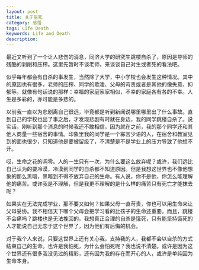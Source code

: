 ```yaml
---
layout: post
title: 关于生死
category: 感悟
tags: Life Death
keywords: Life and Death
description: 
---
```

最近又听到了一个让人悲伤的消息，同济大学的研究生跳楼自杀了，原因是导师的残酷的剥削和压榨。这里先暂时不谈老师，来谈谈自己对生或者死的看法吧。

似乎每年都会有自杀的事发生，当然除了大学，中小学校也会发生这种情况。其中的原因也有很多，老师的压榨、同学的欺凌、父母的苛责或者是其他的像失意、抑郁等。就像有句话说的那样：幸福的家庭家家相似，不幸的家庭各有各的不幸。人生是多彩的，亦可能是多悲的。

以前我一直以为悲剧离自己很远，毕竟都是听到新闻说哪里哪里出了什么事故。直到自己的学校也出了事之后，才发现悲剧有时就在身边，我的同学跳楼自杀了。说实话，刚听到那个消息的时候我还不敢相信，因为就在之前，我的那个同学还和其他人商量一些宿舍的事情。印象里我的同学是一个寡言少语的人，在宿舍和教室见到的面也很少，只知道他是要被留级了，不清楚是不是学业上的压力导致了他想不开。

哎，生命之花的凋零。人的一生只有一次，为什么要这么放弃呢？或许，我们远比自己认为的要冷漠，冷漠到同学的自杀都不知道原因。但是我想这世界也不像他想象的那么黑暗，黑暗到不得不放弃自己的生命。有人说，你不是他，你怎么能理解他的痛苦。或许我是不理解，但是我更不理解的是什么样的痛苦只有死亡才能抹去呢？ 

如果实在无法完成学业，那不要又如何？如果父母一直苛责，你也可以用生命来让父母妥协。我不相信天下哪个父母会把学习看的比孩子的生命还重要。而且，跳楼不会痛吗？跳楼也是无法挽回的。我想真正合理的自杀是饿死，只有能坚持饿死的人才能说自己无恋于这个世界了，因为他们有后悔的机会。

对于我个人来说，只要这世界上还有关心我，支持我的人，我都不会以自杀的方式结束自己的生命。也许是我怕死，为什么会怕死呢？我也说不清楚。或许是因为这个世界还有很多我没见过的精彩，还有因为我的存在而开心的人，或许是单纯因为生命本身。
